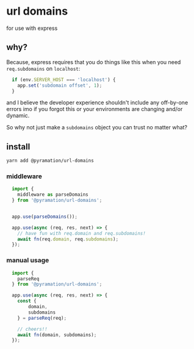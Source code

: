 # url domains

for use with express

## why?

Because, express requires that you do things like this when you need `req.subdomains` on `localhost`:

```js
  if (env.SERVER_HOST === 'localhost') {
    app.set('subdomain offset', 1);
  }
```

and I believe the developer experience shouldn't include any off-by-one errors imo if you forgot this or your environments are changing and/or dynamic.

So why not just make a `subdomains` object you can trust no matter what?

## install

```sh
yarn add @pyramation/url-domains
```

### middleware

```js
  import {
    middleware as parseDomains
  } from '@pyramation/url-domains';


  app.use(parseDomains());

  app.use(async (req, res, next) => {
    // have fun with req.domain and req.subdomains!
    await fn(req.domain, req.subdomains);
  });
```

### manual usage

```js
  import {
    parseReq
  } from '@pyramation/url-domains';

  app.use(async (req, res, next) => {
    const {
        domain,
        subdomains
    } = parseReq(req);

    // cheers!!
    await fn(domain, subdomains);
  });
```